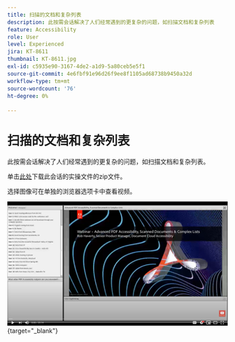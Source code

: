 ```yaml
---
title: 扫描的文档和复杂列表
description: 此按需会话解决了人们经常遇到的更复杂的问题，如扫描文档和复杂列表
feature: Accessibility
role: User
level: Experienced
jira: KT-8611
thumbnail: KT-8611.jpg
exl-id: c5935e90-3167-4de2-a1d9-5a80ceb5e5f1
source-git-commit: 4e6fbf91e96d26f9ee8f1105ad68738b9450a32d
workflow-type: tm+mt
source-wordcount: '76'
ht-degree: 0%

---
```


# 扫描的文档和复杂列表

此按需会话解决了人们经常遇到的更复杂的问题，如扫描文档和复杂列表。

单击[此处](../assets/accessibilitysession4.zip)下载此会话的实操文件的zip文件。

选择图像可在单独的浏览器选项卡中查看视频。

[![会话4视频](../assets/Accessibilitysession4_YT.png)](https://youtu.be/RuBk6DqJBFc){target="_blank"}
